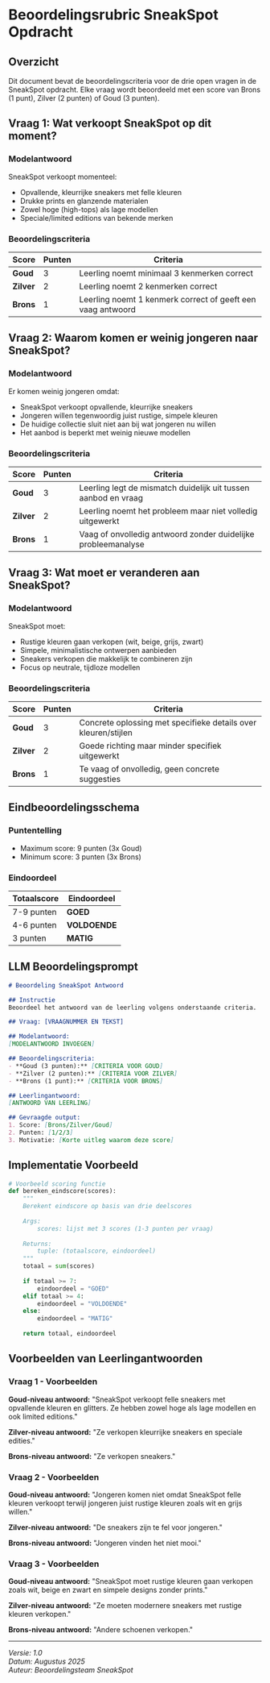# Beoordelingsrubric SneakSpot Opdracht

## Overzicht
Dit document bevat de beoordelingscriteria voor de drie open vragen in de SneakSpot opdracht. Elke vraag wordt beoordeeld met een score van Brons (1 punt), Zilver (2 punten) of Goud (3 punten).

## Vraag 1: Wat verkoopt SneakSpot op dit moment?

### Modelantwoord
SneakSpot verkoopt momenteel:
- Opvallende, kleurrijke sneakers met felle kleuren
- Drukke prints en glanzende materialen  
- Zowel hoge (high-tops) als lage modellen
- Speciale/limited editions van bekende merken

### Beoordelingscriteria

| Score | Punten | Criteria |
|-------|--------|----------|
| **Goud** | 3 | Leerling noemt minimaal 3 kenmerken correct |
| **Zilver** | 2 | Leerling noemt 2 kenmerken correct |
| **Brons** | 1 | Leerling noemt 1 kenmerk correct of geeft een vaag antwoord |

## Vraag 2: Waarom komen er weinig jongeren naar SneakSpot?

### Modelantwoord
Er komen weinig jongeren omdat:
- SneakSpot verkoopt opvallende, kleurrijke sneakers
- Jongeren willen tegenwoordig juist rustige, simpele kleuren
- De huidige collectie sluit niet aan bij wat jongeren nu willen
- Het aanbod is beperkt met weinig nieuwe modellen

### Beoordelingscriteria

| Score | Punten | Criteria |
|-------|--------|----------|
| **Goud** | 3 | Leerling legt de mismatch duidelijk uit tussen aanbod en vraag |
| **Zilver** | 2 | Leerling noemt het probleem maar niet volledig uitgewerkt |
| **Brons** | 1 | Vaag of onvolledig antwoord zonder duidelijke probleemanalyse |

## Vraag 3: Wat moet er veranderen aan SneakSpot?

### Modelantwoord
SneakSpot moet:
- Rustige kleuren gaan verkopen (wit, beige, grijs, zwart)
- Simpele, minimalistische ontwerpen aanbieden
- Sneakers verkopen die makkelijk te combineren zijn
- Focus op neutrale, tijdloze modellen

### Beoordelingscriteria

| Score | Punten | Criteria |
|-------|--------|----------|
| **Goud** | 3 | Concrete oplossing met specifieke details over kleuren/stijlen |
| **Zilver** | 2 | Goede richting maar minder specifiek uitgewerkt |
| **Brons** | 1 | Te vaag of onvolledig, geen concrete suggesties |

## Eindbeoordelingsschema

### Puntentelling
- Maximum score: 9 punten (3x Goud)
- Minimum score: 3 punten (3x Brons)

### Eindoordeel

| Totaalscore | Eindoordeel |
|-------------|-------------|
| 7-9 punten | **GOED** |
| 4-6 punten | **VOLDOENDE** |
| 3 punten | **MATIG** |

## LLM Beoordelingsprompt

```markdown
# Beoordeling SneakSpot Antwoord

## Instructie
Beoordeel het antwoord van de leerling volgens onderstaande criteria.

## Vraag: [VRAAGNUMMER EN TEKST]

## Modelantwoord:
[MODELANTWOORD INVOEGEN]

## Beoordelingscriteria:
- **Goud (3 punten):** [CRITERIA VOOR GOUD]
- **Zilver (2 punten):** [CRITERIA VOOR ZILVER]  
- **Brons (1 punt):** [CRITERIA VOOR BRONS]

## Leerlingantwoord:
[ANTWOORD VAN LEERLING]

## Gevraagde output:
1. Score: [Brons/Zilver/Goud]
2. Punten: [1/2/3]
3. Motivatie: [Korte uitleg waarom deze score]
```

## Implementatie Voorbeeld

```python
# Voorbeeld scoring functie
def bereken_eindscore(scores):
    """
    Berekent eindscore op basis van drie deelscores
    
    Args:
        scores: lijst met 3 scores (1-3 punten per vraag)
    
    Returns:
        tuple: (totaalscore, eindoordeel)
    """
    totaal = sum(scores)
    
    if totaal >= 7:
        eindoordeel = "GOED"
    elif totaal >= 4:
        eindoordeel = "VOLDOENDE"
    else:
        eindoordeel = "MATIG"
    
    return totaal, eindoordeel
```

## Voorbeelden van Leerlingantwoorden

### Vraag 1 - Voorbeelden

**Goud-niveau antwoord:**
"SneakSpot verkoopt felle sneakers met opvallende kleuren en glitters. Ze hebben zowel hoge als lage modellen en ook limited editions."

**Zilver-niveau antwoord:**
"Ze verkopen kleurrijke sneakers en speciale edities."

**Brons-niveau antwoord:**
"Ze verkopen sneakers."

### Vraag 2 - Voorbeelden

**Goud-niveau antwoord:**
"Jongeren komen niet omdat SneakSpot felle kleuren verkoopt terwijl jongeren juist rustige kleuren zoals wit en grijs willen."

**Zilver-niveau antwoord:**
"De sneakers zijn te fel voor jongeren."

**Brons-niveau antwoord:**
"Jongeren vinden het niet mooi."

### Vraag 3 - Voorbeelden

**Goud-niveau antwoord:**
"SneakSpot moet rustige kleuren gaan verkopen zoals wit, beige en zwart en simpele designs zonder prints."

**Zilver-niveau antwoord:**
"Ze moeten modernere sneakers met rustige kleuren verkopen."

**Brons-niveau antwoord:**
"Andere schoenen verkopen."

---

*Versie: 1.0*  
*Datum: Augustus 2025*  
*Auteur: Beoordelingsteam SneakSpot*